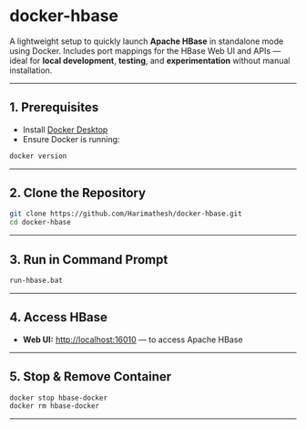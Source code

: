 
# docker-hbase

A lightweight setup to quickly launch **Apache HBase** in standalone mode using Docker.
Includes port mappings for the HBase Web UI and APIs — ideal for **local development**, **testing**, and **experimentation** without manual installation.

---

## 1. Prerequisites

* Install [Docker Desktop](https://www.docker.com/products/docker-desktop)
* Ensure Docker is running:

```bash
docker version
```

---

## 2. Clone the Repository

```bash
git clone https://github.com/Harimathesh/docker-hbase.git
cd docker-hbase
```

---

## 3. Run in Command Prompt

```bash
run-hbase.bat
```

---

## 4. Access HBase

* **Web UI:** [http://localhost:16010](http://localhost:16010) — to access Apache HBase

---

## 5. Stop & Remove Container

```bash
docker stop hbase-docker
docker rm hbase-docker
```

---


